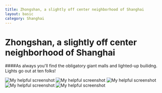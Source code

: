```yaml
---
title: Zhongshan, a slightly off center neighborhood of Shanghai
layout: basic
category: Shanghai
---
```



Zhongshan, a slightly off center neighborhood of Shanghai
=========================================================

####As always you'll find the obligatory giant malls and lighted-up builidng. Lights go out at ten folks! 

![My helpful screenshot](http://res.cloudinary.com/djfwqxjdx/image/upload/v1412587393/zhongshan1_pd8y0c.jpg)
![My helpful screenshot](http://res.cloudinary.com/djfwqxjdx/image/upload/v1412587527/zhongshan2_bi7e1s.jpg)
![My helpful screenshot](http://res.cloudinary.com/djfwqxjdx/image/upload/v1412587518/zhongshan3_ta27md.jpg)
![My helpful screenshot](http://res.cloudinary.com/djfwqxjdx/image/upload/v1412587519/zhongshan4_ok9vjr.jpg)
![My helpful screenshot](http://res.cloudinary.com/djfwqxjdx/image/upload/v1412587382/zhongshan5_ztoz4c.jpg)

